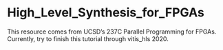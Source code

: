 # High_Level_Synthesis_for_FPGAs
This resource comes from UCSD’s 237C Parallel Programming for FPGAs. Currently, try to finish this tutorial through vitis_hls 2020.
